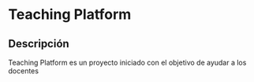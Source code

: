 # Teaching Platform

## Descripción

Teaching Platform es un proyecto iniciado con el objetivo de ayudar a los docentes
